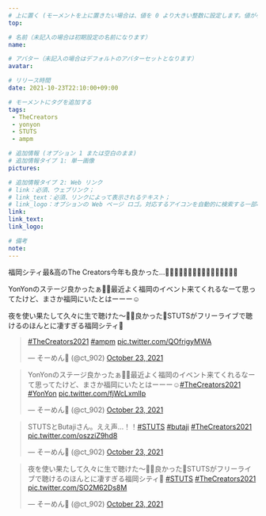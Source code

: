 ```yaml
---
# 上に置く (モーメントを上に置きたい場合は、値を 0 より大きい整数に設定します。値が小さいほど前が高くなります。たとえば、1 はモーメントを上に置きます)
top: 

# 名前（未記入の場合は初期設定の名前になります）
name:

# アバター（未記入の場合はデフォルトのアバターセットとなります）
avatar:

# リリース時間
date: 2021-10-23T22:10:00+09:00

# モーメントにタグを追加する
tags:
 - TheCreators
 - yonyon
 - STUTS
 - ampm

# 追加情報 (オプション 1 または空白のまま)
# 追加情報タイプ 1: 単一画像
pictures:

# 追加情報タイプ 2: Web リンク
# link：必須、ウェブリンク；
# link_text：必須、リンクによって表示されるテキスト；
# link_logo：オプションの Web ページ ロゴ。対応するアイコンを自動的に検索する一部の Web サイトをサポートするようになりました。自分でアイコンを追加する必要はありません
link:
link_text:
link_logo:

# 備考
note:
---
```


<!-- 以下にテキストを書き始めます -->
福岡シティ最&高のThe Creators今年も良かった…👏🏻👏🏼👏🏽👏🏼👏🏻✨✨✨✨✨✨    

YonYonのステージ良かったぁ🥺✨最近よく福岡のイベント来てくれるなーて思ってたけど、まさか福岡にいたとはーーー☺  

夜を使い果たして久々に生で聴けた〜🙏🏻良かった🥰STUTSがフリーライブで聴けるのほんとに凄すぎる福岡シティ🥳    


<blockquote class="twitter-tweet" data-media-max-width="560"><p lang="qme" dir="ltr"><a href="https://twitter.com/hashtag/TheCreators2021?src=hash&amp;ref_src=twsrc%5Etfw">#TheCreators2021</a> <a href="https://twitter.com/hashtag/ampm?src=hash&amp;ref_src=twsrc%5Etfw">#ampm</a> <a href="https://t.co/QOfrigyMWA">pic.twitter.com/QOfrigyMWA</a></p>&mdash; そーめん🪩 (@ct_902) <a href="https://twitter.com/ct_902/status/1451935040229679107?ref_src=twsrc%5Etfw">October 23, 2021</a></blockquote> <script async src="https://platform.twitter.com/widgets.js" charset="utf-8"></script>
<blockquote class="twitter-tweet" data-media-max-width="560"><p lang="ja" dir="ltr">YonYonのステージ良かったぁ🥺✨最近よく福岡のイベント来てくれるなーて思ってたけど、まさか福岡にいたとはーーー☺️<a href="https://twitter.com/hashtag/TheCreators2021?src=hash&amp;ref_src=twsrc%5Etfw">#TheCreators2021</a> <a href="https://twitter.com/hashtag/YonYon?src=hash&amp;ref_src=twsrc%5Etfw">#YonYon</a> <a href="https://t.co/fjWcLxmlIp">pic.twitter.com/fjWcLxmlIp</a></p>&mdash; そーめん🪩 (@ct_902) <a href="https://twitter.com/ct_902/status/1451935776791429122?ref_src=twsrc%5Etfw">October 23, 2021</a></blockquote>
<blockquote class="twitter-tweet" data-media-max-width="560"><p lang="ja" dir="ltr">STUTSとButajiさん。ええ声…！！<a href="https://twitter.com/hashtag/STUTS?src=hash&amp;ref_src=twsrc%5Etfw">#STUTS</a> <a href="https://twitter.com/hashtag/butaji?src=hash&amp;ref_src=twsrc%5Etfw">#butaji</a> <a href="https://twitter.com/hashtag/TheCreators2021?src=hash&amp;ref_src=twsrc%5Etfw">#TheCreators2021</a> <a href="https://t.co/oszziZ9hd8">pic.twitter.com/oszziZ9hd8</a></p>&mdash; そーめん🪩 (@ct_902) <a href="https://twitter.com/ct_902/status/1451936283333312515?ref_src=twsrc%5Etfw">October 23, 2021</a></blockquote>
<blockquote class="twitter-tweet" data-media-max-width="560"><p lang="ja" dir="ltr">夜を使い果たして久々に生で聴けた〜🙏🏻良かった🥰STUTSがフリーライブで聴けるのほんとに凄すぎる福岡シティ🥳 <a href="https://twitter.com/hashtag/STUTS?src=hash&amp;ref_src=twsrc%5Etfw">#STUTS</a> <a href="https://twitter.com/hashtag/TheCreators2021?src=hash&amp;ref_src=twsrc%5Etfw">#TheCreators2021</a> <a href="https://t.co/SO2M62Ds8M">pic.twitter.com/SO2M62Ds8M</a></p>&mdash; そーめん🪩 (@ct_902) <a href="https://twitter.com/ct_902/status/1451936854626889735?ref_src=twsrc%5Etfw">October 23, 2021</a></blockquote>